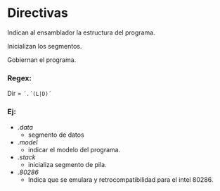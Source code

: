 # Directivas

Indican al ensamblador la estructura del programa.

Inicializan los segmentos. 

Gobiernan el programa.

### Regex:

Dir = `´.´(L|D)´`

### Ej:

- *.data*
    - segmento de datos
- *.model*
    - indicar el modelo del programa.
- *.stack*
    - inicializa segmento de pila.
- *.80286*
    - Indica que se emulara y retrocompatibilidad para el intel 80286.